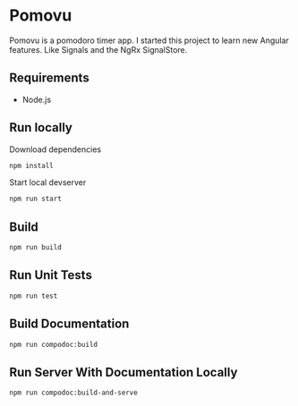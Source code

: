 # Pomovu

Pomovu is a pomodoro timer app. I started this project to learn new Angular features. Like Signals and the NgRx SignalStore.

## Requirements

- Node.js

## Run locally

Download dependencies
``` bash
npm install
```

Start local devserver
``` bash
npm run start
```

## Build

``` bash
npm run build
```

## Run Unit Tests

``` bash
npm run test
```

## Build Documentation

``` bash
npm run compodoc:build
```

## Run Server With Documentation Locally

```bash
npm run compodoc:build-and-serve
```